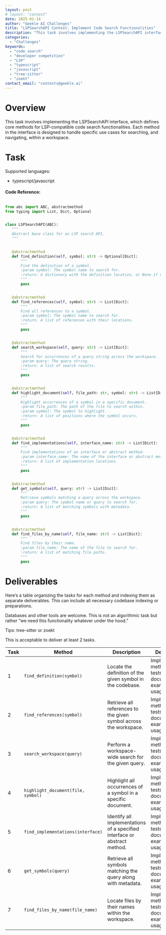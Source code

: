 ```yaml
---
layout: post
# layout: "contest"
date: 2025-01-14
author: "Geekle AI Challenges"
title: "LSPSearchAPI Contest: Implement Code Search Functionalities"
description: "This task involves implementing the LSPSearchAPI interface, which defines core methods for LSP-compatible code search functionalities. Each method in the interface is designed to handle specific use cases for searching and navigating within a workspace."
categories: 
  - "Challenges"
keywords:
  - "code search"
  - "developer competition"
  - "LSP"
  - "typescript"
  - "javascript"
  - "tree-sitter"
  - "zoekt"
contact_email: "contests@geekle.ai"
---
```


# Overview
This task involves implementing the LSPSearchAPI interface, which defines core methods for LSP-compatible code search functionalities. Each method in the interface is designed to handle specific use cases for searching, and navigating, within a workspace. 

# Task

Supported languages:
- typescript/javascript 

#### Code Reference:
```python

from abc import ABC, abstractmethod
from typing import List, Dict, Optional


class LSPSearchAPI(ABC):
   """
   Abstract base class for an LSP search API.
   """


   @abstractmethod
   def find_definition(self, symbol: str) -> Optional[Dict]:
       """
       Find the definition of a symbol.
       :param symbol: The symbol name to search for.
       :return: A dictionary with the definition location, or None if not found.
       """
       pass


   @abstractmethod
   def find_references(self, symbol: str) -> List[Dict]:
       """
       Find all references to a symbol.
       :param symbol: The symbol name to search for.
       :return: A list of references with their locations.
       """
       pass


   @abstractmethod
   def search_workspace(self, query: str) -> List[Dict]:
       """
       Search for occurrences of a query string across the workspace.
       :param query: The query string.
       :return: A list of search results.
       """
       pass


   @abstractmethod
   def highlight_document(self, file_path: str, symbol: str) -> List[Dict]:
       """
       Highlight occurrences of a symbol in a specific document.
       :param file_path: The path of the file to search within.
       :param symbol: The symbol to highlight.
       :return: A list of positions where the symbol occurs.
       """
       pass


   @abstractmethod
   def find_implementations(self, interface_name: str) -> List[Dict]:
       """
       Find implementations of an interface or abstract method.
       :param interface_name: The name of the interface or abstract method.
       :return: A list of implementation locations.
       """
       pass


   @abstractmethod
   def get_symbols(self, query: str) -> List[Dict]:
       """
       Retrieve symbols matching a query across the workspace.
       :param query: The symbol name or query to search for.
       :return: A list of matching symbols with metadata.
       """
       pass


   @abstractmethod
   def find_files_by_name(self, file_name: str) -> List[Dict]:
       """
       Find files by their name.
       :param file_name: The name of the file to search for.
       :return: A list of matching file paths.
       """
       pass
```

# Deliverables

Here’s a table organizing the tasks for each method and indexing them as separate deliverables. This can include all necessary codebase indexing or preparations. 

Databases and other tools are welcome. This is not an algorithmic task but rather “we need this functionality whatever under the hood.”

Tips: tree-sitter or zoekt 

This is acceptable to deliver at least 2 tasks. 

| Task | Method                          | Description                                                     | Deliverable                                     |
|------|----------------------------------|-----------------------------------------------------------------|------------------------------------------------|
| 1    | `find_definition(symbol)`       | Locate the definition of the given symbol in the codebase.      | Implement method, unit tests, documentation, example usage. |
| 2    | `find_references(symbol)`       | Retrieve all references to the given symbol across the workspace.| Implement method, unit tests, documentation, example usage. |
| 3    | `search_workspace(query)`       | Perform a workspace-wide search for the given query.            | Implement method, unit tests, documentation, example usage. |
| 4    | `highlight_document(file, symbol)` | Highlight all occurrences of a symbol in a specific document.   | Implement method, unit tests, documentation, example usage. |
| 5    | `find_implementations(interface)` | Identify all implementations of a specified interface or abstract method. | Implement method, unit tests, documentation, example usage. |
| 6    | `get_symbols(query)`            | Retrieve all symbols matching the query along with metadata.    | Implement method, unit tests, documentation, example usage. |
| 7    | `find_files_by_name(file_name)` | Locate files by their names within the workspace.               | Implement method, unit tests, documentation, example usage. |